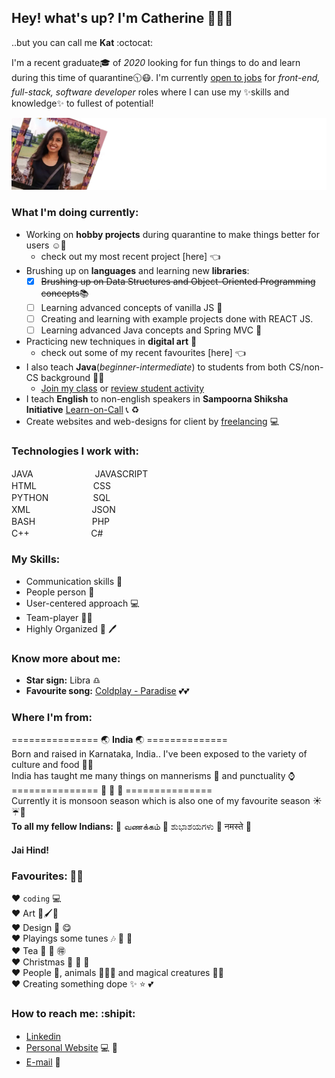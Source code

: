 <!--
- 🔭 I’m currently working on 
- 🌱 I’m currently learning ...
- 👯 I’m looking to collaborate on ...
- 🤔 I’m looking for help with ...
- 💬 Ask me about...
- 😄 Pronouns: She/Her
- ⚡ Fun fact: ...-->
## Hey! what's up? I'm Catherine 👋:ok_woman:
..but you can call me **Kat** :octocat: </br>

I'm a recent graduate:mortar_board: of _2020_ looking for fun things to do and learn during this time of quarantine:clock1030::mask:. I'm currently [open to jobs](https://www.linkedin.com/in/catherine-winslet) for _front-end, full-stack, software developer_ roles where I can use my :sparkles:skills and knowledge:sparkles: to fullest of potential!

![image](https://github.com/catherinewinslet/catherinewinslet/blob/master/images/github_readme_animation.gif)

### What I'm doing currently:
* Working on **hobby projects** during quarantine to make things better for users :relaxed::revolving_hearts:
  * check out my most recent project [here] :point_left:
* Brushing up on **languages** and learning new **libraries**:
  - [x] <del>Brushing up on Data Structures and Object-Oriented Programming concepts</del>:books:
  - [ ] Learning advanced concepts of vanilla JS :icecream:
  - [ ] Creating and learning with example projects done with REACT JS.
  - [ ] Learning advanced Java concepts and Spring MVC :book:
* Practicing new techniques in **digital art** :art:
  * check out some of my recent favourites [here] :point_left:
* I also teach **Java**(_beginner-intermediate_) to students from both CS/non-CS background :two_women_holding_hands::two_men_holding_hands:
  * [Join my class](https://www.google.com/) or [review student activity](https://www.google.com/)
* I teach **English** to non-english speakers in **Sampoorna Shiksha Initiative** [Learn-on-Call](google.com) :telephone_receiver: :recycle:
* Create websites and web-designs for client by [freelancing](google.com) :computer:

### Technologies I work with:
JAVA <img height="16" width="16" src="https://cdn.jsdelivr.net/npm/simple-icons@v3/icons/java.svg" />
&nbsp;&nbsp;&nbsp;&nbsp;&nbsp;&nbsp;&nbsp;&nbsp;&nbsp;&nbsp;&nbsp;&nbsp;&nbsp;&nbsp;&nbsp;&nbsp;&nbsp;&nbsp;
JAVASCRIPT <img height="16" width="16" src="https://cdn.jsdelivr.net/npm/simple-icons@v3/icons/javascript.svg" /></br>
HTML <img height="16" width="16" src="https://cdn.jsdelivr.net/npm/simple-icons@v3/icons/html5.svg" />
&nbsp;&nbsp;&nbsp;&nbsp;&nbsp;&nbsp;&nbsp;&nbsp;&nbsp;&nbsp;&nbsp;&nbsp;&nbsp;&nbsp;&nbsp;&nbsp;
CSS <img height="16" width="16" src="https://cdn.jsdelivr.net/npm/simple-icons@v3/icons/css3.svg" /></br>
PYTHON <img height="16" width="16" src="https://cdn.jsdelivr.net/npm/simple-icons@v3/icons/python.svg" />
&nbsp;&nbsp;&nbsp;&nbsp;&nbsp;&nbsp;&nbsp;&nbsp;&nbsp;&nbsp;&nbsp;
SQL <img height="16" width="16" src="https://cdn.jsdelivr.net/npm/simple-icons@v3/icons/mysql.svg" /></br>
XML &nbsp;&nbsp;&nbsp;&nbsp;&nbsp;&nbsp;&nbsp;&nbsp;&nbsp;&nbsp;&nbsp;&nbsp;&nbsp;&nbsp;&nbsp;&nbsp;&nbsp;&nbsp;&nbsp;&nbsp;&nbsp;&nbsp;&nbsp;
JSON <img height="16" width="16" src="https://cdn.jsdelivr.net/npm/simple-icons@v3/icons/json.svg" /></br>
BASH &nbsp;&nbsp;&nbsp;&nbsp;&nbsp;&nbsp;&nbsp;&nbsp;&nbsp;&nbsp;&nbsp;&nbsp;&nbsp;&nbsp;&nbsp;&nbsp;&nbsp;&nbsp;&nbsp;&nbsp;&nbsp;
PHP <img height="16" width="16" src="https://cdn.jsdelivr.net/npm/simple-icons@v3/icons/php.svg" /></br>
C++ &nbsp;&nbsp;&nbsp;&nbsp;&nbsp;&nbsp;&nbsp;&nbsp;&nbsp;&nbsp;&nbsp;&nbsp;&nbsp;&nbsp;&nbsp;&nbsp;&nbsp;&nbsp;&nbsp;&nbsp;&nbsp;&nbsp;&nbsp;
C# <img height="16" width="16" src="https://cdn.jsdelivr.net/npm/simple-icons@v3/icons/csharp.svg" /></br>
<!--
![Java](/images/Java.png)
![HTML](/images/Java-1.png)
![JS](/images/Java-2.png)
![CSS](/images/Java-3.png)
![C++](/images/Java-4.png)
![Python](/images/Java-5.png)
![PHP](/images/Java-6.png)
![SQL](/images/Java-7.png)
![XML](/images/Java-8.png)
![C#](/images/Java-9.png)
![JSON](/images/Java-10.png)
![Bash](/images/Java-11.png)-->


### My Skills:
* Communication skills :speech_balloon:
* People person :couple:
* User-centered approach :computer:
* Team-player :ok_woman:
* Highly Organized :pencil: :pen:

### Know more about me: 
* **Star sign:** Libra :libra:
* **Favourite song:** [Coldplay - Paradise](https://www.youtube.com/watch?v=1G4isv_Fylg) :two_hearts::two_hearts:

### Where I'm from:
=============== :earth_asia: **India** :earth_asia: ==============</br>
Born and raised in Karnataka, India.. I've been exposed to the variety of culture and food :gem::gem:</br>
India has taught me many things on mannerisms :blossom: and punctuality :watch:</br>
=============== :see_no_evil: :hear_no_evil: :speak_no_evil: ===============</br>
Currently it is monsoon season which is also one of my favourite season :sunny::umbrella::leaves:</br>
**To all my fellow Indians:** :pray: வணக்கம் :pray: ಶುಭಾಶಯಗಳು :pray: नमस्ते :pray:</br>
#### Jai Hind!

### Favourites: :100::100:
:hearts: ```coding``` :computer: </br>
:hearts:  Art :art::paintbrush::triangular_ruler:</br>
:hearts:  Design :crystal_ball: :yum:</br>
:hearts:  Playings some tunes :notes: :musical_score: :guitar:</br>
:hearts:  Tea :tea: :bamboo: :ideograph_advantage:</br>
:hearts:  Christmas :christmas_tree: :santa: :gift:</br>
:hearts:  People :couple:, animals :paw_prints::dog::cat: and magical creatures :dragon::dizzy:</br>
:hearts:  Creating something dope :sparkles: :star: :two_hearts:</br>

### How to reach me: :shipit:
* [Linkedin](https://www.linkedin.com/in/catherine-winslet)  <img height="16" width="16" src="https://cdn.jsdelivr.net/npm/simple-icons@v3/icons/linkedin.svg" />
* [Personal Website](google.com) :computer: :gem:
* [E-mail](catherinewinsletj@gmail.com) :speech_balloon:
